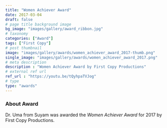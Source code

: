 ```yaml
---
title: "Women Achiever Award"
date: 2017-03-04
draft: false
# page title background image
bg_image: "images/gallery/award_ribbon.jpg"
# taxonomy
categories: ["Award"]
tags: ["First Copy"]
# post thumbnail
image: "images/gallery/awards/women_achiever_award_2017-thumb.png"
single_image: "images/gallery/awards/women_achiever_award_2017.png"
# meta description
description : "Women Achiever Award by First Copy Productions"
# external ref url
ref_url : "https://youtu.be/tQyhpaTVJog"
# type
type: "awards"
---
```


### About Award

Dr. Uma from Suyam was awarded the *Women Achiever Award* for 2017 by First Copy Productions.
